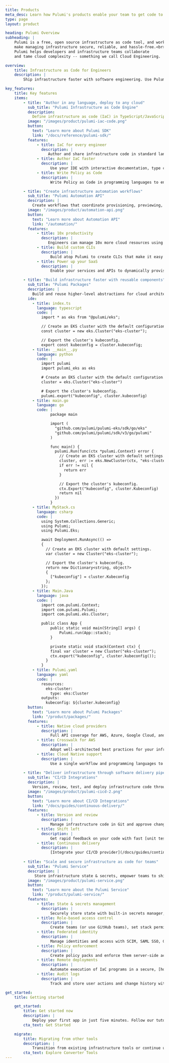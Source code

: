 ```yaml
---
title: Products
meta_desc: Learn how Pulumi's products enable your team to get code to any cloud productively, securely, and reliably, using your favorite languages.
type: page
layout: product

heading: Pulumi Overview
subheading: |
    Pulumi is a free, open source infrastructure as code tool, and works best with the Pulumi Service to
    make managing infrastructure secure, reliable, and hassle-free.<br><br>
    Pulumi helps developers and infrastructure teams collaborate
    and tame cloud complexity -- something we call Cloud Engineering.

overview:
    title: Infrastructure as Code for Engineers
    description: |
        Ship infrastructure faster with software engineering. Use Pulumi’s open source SDK in your favorite languages to provision infrastructure on any cloud, and securely increase infrastructure as code adoption across teams with Pulumi's enterprise-grade SaaS.

key_features:
    title: Key features
    items:
        - title: "Author in any language, deploy to any cloud"
          sub_title: "Pulumi Infrastructure as Code Engine"
          description: 
            Define infrastructure as code (IaC) in TypeScript/JavaScript, Python, Go, C#, Java, and YAML using your IDE and test frameworks for a fast inner dev loop. Deploy to [100+ providers](/registry/) like AWS, Azure, Google Cloud, and Kubernetes.
          image: "/images/product/pulumi-iac-code.png"
          button:
            text: "Learn more about Pulumi SDK"
            link: "/docs/reference/pulumi-sdk/"
          features:
              - title: IaC for every engineer
                description: |
                   Author and share infrastructure code in standard languages that anyone can easily use.
              - title: Author IaC faster
                description: |
                    Use your IDE with interactive documentation, type checking, and statement completion.
              - title: Write Policy as Code
                description: |
                    Write Policy as Code in programming languages to enforce best practices with [Crossguard](/crossguard/).

        - title: "Create infrastructure automation workflows"
          sub_title: "Pulumi Automation API"
          description: |
            Create workflows that coordinate provisioning, previewing, refreshing, and destroying cloud resources by using the Pulumi engine as a library in your application code.
          image: "/images/product/automation-api.png"
          button:
            text: "Learn more about Automation API"
            link: "/automation/"
          features:
              - title: 10x productivity
                description: |
                   Engineers can manage 10x more cloud resources using Automation API compared to traditional CLI tools.
              - title: Build custom CLIs
                description: |
                    Build atop Pulumi to create CLIs that make it easy for end-users to provision prebuilt cloud architectures.
              - title: Power up your SaaS
                description: |
                    Enable your services and APIs to dynamically provision and manage cloud resources at scale.

        - title: "Build infrastructure faster with reusable components"
          sub_title: "Pulumi Packages"
          description: |
            Build and reuse higher-level abstractions for cloud architectures with multi-language Pulumi Packages. Distribute the packages through repositories or package managers so your team members can reuse them.
          ide:
            - title: index.ts
              language: typescript
              code: |
                import * as eks from "@pulumi/eks";

                // Create an EKS cluster with the default configuration.
                const cluster = new eks.Cluster("eks-cluster");

                // Export the cluster's kubeconfig.
                export const kubeconfig = cluster.kubeconfig;
            - title: __main__.py
              language: python
              code: |
                import pulumi
                import pulumi_eks as eks

                # Create an EKS cluster with the default configuration.
                cluster = eks.Cluster("eks-cluster")

                # Export the cluster's kubeconfig.
                pulumi.export("kubeconfig", cluster.kubeconfig)
            - title: main.go
              language: go
              code: |
                    package main

                    import (
                      "github.com/pulumi/pulumi-eks/sdk/go/eks"
                      "github.com/pulumi/pulumi/sdk/v3/go/pulumi"
                    )

                    func main() {
                      pulumi.Run(func(ctx *pulumi.Context) error {
                        // Create an EKS cluster with default settings.
                        cluster, err := eks.NewCluster(ctx, "eks-cluster", nil)
                        if err != nil {
                          return err
                        }

                        // Export the cluster's kubeconfig.
                        ctx.Export("kubeconfig", cluster.Kubeconfig)
                        return nil
                      })
                    }
            - title: MyStack.cs
              language: csharp
              code: |
                using System.Collections.Generic;
                using Pulumi;
                using Pulumi.Eks;

                await Deployment.RunAsync(() =>
                {
                  // Create an EKS cluster with default settings.
                  var cluster = new Cluster("eks-cluster");

                  // Export the cluster's kubeconfig.
                  return new Dictionary<string, object?>
                  {
                    ["kubeconfig"] = cluster.Kubeconfig
                  };
                });
            - title: Main.Java
              language: java
              code: |
                import com.pulumi.Context;
                import com.pulumi.Pulumi;
                import com.pulumi.eks.Cluster;

                public class App {
                    public static void main(String[] args) {
                        Pulumi.run(App::stack);
                    }

                    private static void stack(Context ctx) {
                    final var cluster = new Cluster("eks-cluster");
                    ctx.export("kubeconfig", cluster.kubeconfig());
                  }
                }
            - title: Pulumi.yaml
              language: yaml
              code: |
                resources:
                  eks-cluster:
                    type: eks:Cluster
                outputs:
                  kubeconfig: ${cluster.kubeconfig}
          button:
            text: "Learn more about Pulumi Packages"
            link: "/product/packages/"
          features:
              - title: Native cloud providers
                description: |
                    Full API coverage for AWS, Azure, Google Cloud, and Kubernetes with same-day updates.
              - title: Crosswalk for AWS
                description: |
                    Adopt well-architected best practices for your infrastructure easily with the [Crosswalk library](/docs/guides/crosswalk/aws/).
              - title: Cloud Native support
                description: |
                    Use a single workflow and programming languages to manage both [Kubernetes](/kubernetes/) resources and infrastructure.
        
        - title: "Deliver infrastructure through software delivery pipelines"
          sub_title: "CI/CD Integrations"
          description: |
            Version, review, test, and deploy infrastructure code through the same tools and processes used for your application code.
          image: "/images/product/pulumi-cicd-2.png"
          button:
            text: "Learn more about CI/CD Integrations"
            link: "/docs/guides/continuous-delivery/"
          features:
              - title: Version and review
                description: |
                    Manage infrastructure code in Git and approve changes through pull requests.
              - title: Shift left
                description: |
                    Get rapid feedback on your code with fast [unit tests](/docs/guides/testing/), and run [integration tests](/docs/guides/testing/) against ephemeral infrastructure.
              - title: Continuous delivery
                description: |
                    [Integrate your CI/CD provider](/docs/guides/continuous-delivery/) with Pulumi or use GitOps to [manage Kubernetes clusters](/docs/guides/continuous-delivery/pulumi-kubernetes-operator/).
        
        - title: "Scale and secure infrastructure as code for teams"
          sub_title: "Pulumi Service"
          description: |
             Store infrastructure state & secrets, empower teams to ship infrastructure collaboratively, and manage security and governance using the Pulumi Service. The fastest and easiest way to use Pulumi at scale. 
          image: "/images/product/pulumi-service.png"
          button:
            text: "Learn more about the Pulumi Service"
            link: "/product/pulumi-service/"
          features:
              - title: State & secrets management
                description: |
                    Securely store state with built-in secrets manager, or bring your own KMS.
              - title: Role-based access control
                description: |
                    Create teams (or use GitHub teams), set stack permissions, and manage access tokens.
              - title: Federated identity
                description: |
                    Manage identities and access with SCIM, SAML SSO, GitHub, GitLab, or Atlassian.
              - title: Policy enforcement
                description: |
                    Create policy packs and enforce them server-side across your team’s deployments.
              - title: Remote deployments
                description: |
                    Automate execution of IaC programs in a secure, [hosted environment](/product/pulumi-deployments/) and from GitHub.
              - title: Audit logs
                description: |
                    Track and store user actions and change history with option to export logs.

get_started:
    title: Getting started

    get_started:
        title: Get started now
        description: |
            Deploy your first app in just five minutes. Follow our tutorials for AWS, Azure, GCP, Kubernetes, and more.
        cta_text: Get Started

    migrate:
        title: Migrating from other tools
        description: |
            Transition from existing infrastructure tools or continue using both. Pulumi has converter tools for Terraform, AWS CloudFormation, Azure Resource Manager, and Kubernetes. 
        cta_text: Explore Converter Tools
---
```

